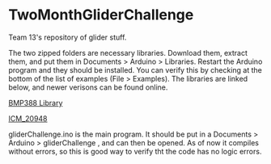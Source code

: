 # TwoMonthGliderChallenge
Team 13's repository of glider stuff.

The two zipped folders are necessary libraries. Download them, extract them, and put them in Documents > Arduino > Libraries.
Restart the Arduino program and they should be installed. You can verify this by checking at the bottom of the list of examples (File > Examples). The libraries are linked below, and newer verisons can be found online.
 
[BMP388 Library](Adafruit_BMP3XX_Library.zip)

[ICM_20948](SparkFun_9DoF_IMU_Breakout_-_ICM_20948_-_Arduino_Library.zip)
  
 gliderChallenge.ino is the main program. It should be put in a Documents > Arduino > gliderChallenge , and can then be opened. As of now it compiles without errors, so this is  good way to verify tht the code has no logic errors.

